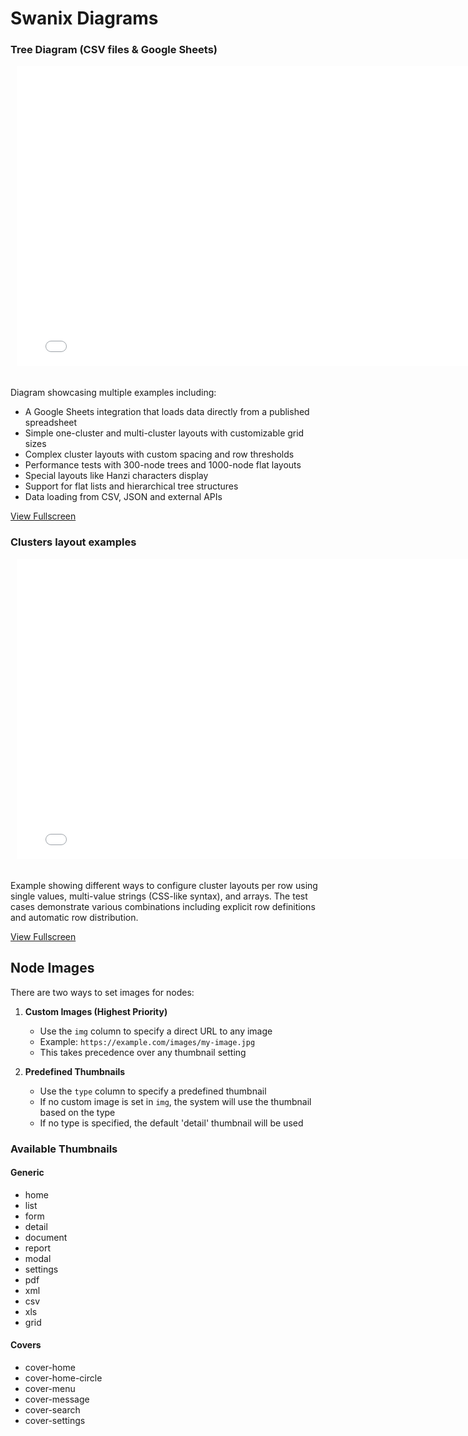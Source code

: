 <figure class="hero-large" style="--hero-image:url(https://source.unsplash.com/g-YsyUUwT9M/1800x600);"></figure>

# Swanix Diagrams


### Tree Diagram (CSV files & Google Sheets)

<div style="width: 780px; height: 500px; margin: 10px; position: relative;"><iframe allowfullscreen frameborder="0" style="width:780px; height:480px" src="./demo/d3"></iframe></div>

Diagram showcasing multiple examples including:
- A Google Sheets integration that loads data directly from a published spreadsheet
- Simple one-cluster and multi-cluster layouts with customizable grid sizes
- Complex cluster layouts with custom spacing and row thresholds
- Performance tests with 300-node trees and 1000-node flat layouts
- Special layouts like Hanzi characters display
- Support for flat lists and hierarchical tree structures
- Data loading from CSV, JSON and external APIs

[View Fullscreen](http://localhost:4000/demo/index.html)

### Clusters layout examples

<div style="width: 780px; height: 500px; margin: 10px; position: relative;"><iframe allowfullscreen frameborder="0" style="width:780px; height:480px" src="./demo/d3"></iframe></div>

Example showing different ways to configure cluster layouts per row using single values, multi-value strings (CSS-like syntax), and arrays. The test cases demonstrate various combinations including explicit row definitions and automatic row distribution.

[View Fullscreen](https://swanix.org/diagrams/demo)


## Node Images

There are two ways to set images for nodes:

1. **Custom Images (Highest Priority)**
   - Use the `img` column to specify a direct URL to any image
   - Example: `https://example.com/images/my-image.jpg`
   - This takes precedence over any thumbnail setting

2. **Predefined Thumbnails**
   - Use the `type` column to specify a predefined thumbnail
   - If no custom image is set in `img`, the system will use the thumbnail based on the type
   - If no type is specified, the default 'detail' thumbnail will be used

### Available Thumbnails

#### Generic

- home
- list
- form
- detail
- document
- report
- modal
- settings
- pdf
- xml
- csv
- xls
- grid

#### Covers

- cover-home
- cover-home-circle
- cover-menu
- cover-message
- cover-search
- cover-settings

<!-- 🔥 Hot reload test - $(date) -->
